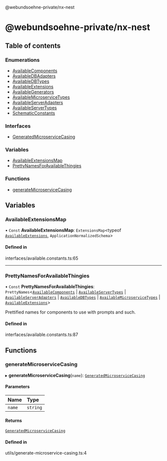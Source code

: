 @webundsoehne-private/nx-nest

# @webundsoehne-private/nx-nest

## Table of contents

### Enumerations

- [AvailableComponents](enums/AvailableComponents.md)
- [AvailableDBAdapters](enums/AvailableDBAdapters.md)
- [AvailableDBTypes](enums/AvailableDBTypes.md)
- [AvailableExtensions](enums/AvailableExtensions.md)
- [AvailableGenerators](enums/AvailableGenerators.md)
- [AvailableMicroserviceTypes](enums/AvailableMicroserviceTypes.md)
- [AvailableServerAdapters](enums/AvailableServerAdapters.md)
- [AvailableServerTypes](enums/AvailableServerTypes.md)
- [SchematicConstants](enums/SchematicConstants.md)

### Interfaces

- [GeneratedMicroserviceCasing](interfaces/GeneratedMicroserviceCasing.md)

### Variables

- [AvailableExtensionsMap](README.md#availableextensionsmap)
- [PrettyNamesForAvailableThingies](README.md#prettynamesforavailablethingies)

### Functions

- [generateMicroserviceCasing](README.md#generatemicroservicecasing)

## Variables

### AvailableExtensionsMap

• `Const` **AvailableExtensionsMap**: `ExtensionsMap`<typeof [`AvailableExtensions`](enums/AvailableExtensions.md), `ApplicationNormalizedSchema`\>

#### Defined in

interfaces/available.constants.ts:65

---

### PrettyNamesForAvailableThingies

• `Const` **PrettyNamesForAvailableThingies**: `PrettyNames`<[`AvailableComponents`](enums/AvailableComponents.md) \| [`AvailableServerTypes`](enums/AvailableServerTypes.md) \| [`AvailableServerAdapters`](enums/AvailableServerAdapters.md) \| [`AvailableDBTypes`](enums/AvailableDBTypes.md) \| [`AvailableMicroserviceTypes`](enums/AvailableMicroserviceTypes.md) \| [`AvailableExtensions`](enums/AvailableExtensions.md)\>

Prettified names for components to use with prompts and such.

#### Defined in

interfaces/available.constants.ts:87

## Functions

### generateMicroserviceCasing

▸ **generateMicroserviceCasing**(`name`): [`GeneratedMicroserviceCasing`](interfaces/GeneratedMicroserviceCasing.md)

#### Parameters

| Name   | Type     |
| :----- | :------- |
| `name` | `string` |

#### Returns

[`GeneratedMicroserviceCasing`](interfaces/GeneratedMicroserviceCasing.md)

#### Defined in

utils/generate-microservice-casing.ts:4
